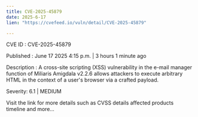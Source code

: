 ```yaml
---
title: CVE-2025-45879
date: 2025-6-17
lien: "https://cvefeed.io/vuln/detail/CVE-2025-45879"

---
```


CVE ID : CVE-2025-45879

Published :  June 17
2025
4:15 p.m. | 3 hours
1 minute ago

Description : A cross-site scripting (XSS) vulnerability in the e-mail manager function of Miliaris Amigdala v2.2.6 allows attackers to execute arbitrary HTML in the context of a user's browser via a crafted payload.

Severity: 6.1 | MEDIUM

Visit the link for more details
such as CVSS details
affected products
timeline
and more...
